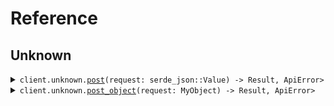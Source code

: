 # Reference
## Unknown
<details><summary><code>client.unknown.<a href="/src/api/resources/unknown/client.rs">post</a>(request: serde_json::Value) -> Result<Vec<serde_json::Value>, ApiError></code></summary>
<dl>
<dd>

#### 🔌 Usage

<dl>
<dd>

<dl>
<dd>

```rust
use seed_unknown_as_any::prelude::*;

#[tokio::main]
async fn main() {
    let config = ClientConfig {
        ..Default::default()
    };
    let client = UnknownAsAnyClient::new(config).expect("Failed to build client");
    client
        .unknown
        .post(&serde_json::json!({"key":"value"}), None)
        .await;
}
```
</dd>
</dl>
</dd>
</dl>


</dd>
</dl>
</details>

<details><summary><code>client.unknown.<a href="/src/api/resources/unknown/client.rs">post_object</a>(request: MyObject) -> Result<Vec<serde_json::Value>, ApiError></code></summary>
<dl>
<dd>

#### 🔌 Usage

<dl>
<dd>

<dl>
<dd>

```rust
use seed_unknown_as_any::prelude::*;

#[tokio::main]
async fn main() {
    let config = ClientConfig {
        ..Default::default()
    };
    let client = UnknownAsAnyClient::new(config).expect("Failed to build client");
    client
        .unknown
        .post_object(
            &MyObject {
                unknown: serde_json::json!({"key":"value"}),
            },
            None,
        )
        .await;
}
```
</dd>
</dl>
</dd>
</dl>


</dd>
</dl>
</details>
